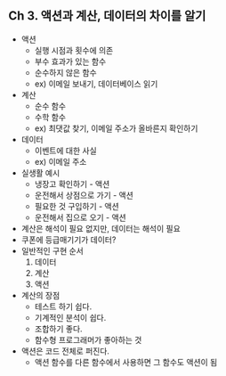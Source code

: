 ## Ch 3. 액션과 계산, 데이터의 차이를 알기

- 액션
  - 실행 시점과 횟수에 의존
  - 부수 효과가 있는 함수
  - 순수하지 않은 함수
  - ex) 이메일 보내기, 데이터베이스 읽기
- 계산
  - 순수 함수
  - 수학 함수
  - ex) 최댓값 찾기, 이메일 주소가 올바른지 확인하기
- 데이터
  - 이벤트에 대한 사실
  - ex) 이메일 주소
- 실생활 예시
  - 냉장고 확인하기 - 액션
  - 운전해서 상점으로 가기 - 액션
  - 필요한 것 구입하기 - 액션
  - 운전해서 집으로 오기 - 액션
- 계산은 해석이 필요 없지만, 데이터는 해석이 필요
- 쿠폰에 등급매기기가 데이터?
- 일반적인 구현 순서
  1. 데이터
  2. 계산
  3. 액션
- 계산의 장점
  - 테스트 하기 쉽다.
  - 기계적인 분석이 쉽다.
  - 조합하기 좋다.
  - 함수형 프로그래머가 좋아하는 것
- 액션은 코드 전체로 퍼진다.
  - 액션 함수를 다른 함수에서 사용하면 그 함수도 액션이 됨
